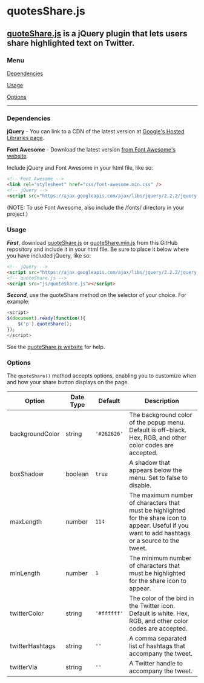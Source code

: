 # quotesShare.js

## <a href="http://harryjstevens.com/quotesharejs/">quoteShare.js</a> is a jQuery plugin that lets users share highlighted text on Twitter.

### Menu

<a href="https://github.com/HarryStevens/quoteShare#dependencies">Dependencies</a>

<a href="https://github.com/HarryStevens/quoteShare#usage">Usage</a>

<a href="https://github.com/HarryStevens/quoteShare#options">Options</a>

---

### Dependencies

**jQuery** - You can link to a CDN of the latest version at <a href="https://developers.google.com/speed/libraries/#jquery">Google's Hosted Libraries page</a>.

**Font Awesome** - Download the latest version <a href="https://fortawesome.github.io/Font-Awesome/">from Font Awesome's website</a>.

Include jQuery and Font Awesome in your html file, like so:

```html
<!-- Font Awesome -->
<link rel="stylesheet" href="css/font-awesome.min.css" /> 
<!-- jQuery -->
<script src="https://ajax.googleapis.com/ajax/libs/jquery/2.2.2/jquery.min.js"></script>
```

(NOTE: To use Font Awesome, also include the /fonts/ directory in your project.)

### Usage

***First***, download <a href="https://github.com/HarryStevens/quoteShare/blob/master/quoteShare.js">quoteShare.js</a> or <a href="https://github.com/HarryStevens/quoteShare/blob/master/quoteShare.min.js">quoteShare.min.js</a> from this GitHub repository and include it in your html file. Be sure to place it below where you have included jQuery, like so:

```html
<!-- jQuery -->
<script src="https://ajax.googleapis.com/ajax/libs/jquery/2.2.2/jquery.min.js"></script>
<!-- quoteShare.js -->
<script src="js/quoteShare.js"></script>
```

***Second***, use the quoteShare method on the selector of your choice. For example:

```javascript
<script>
$(document).ready(function(){
	$('p').quoteShare();
});
</script>
```

See the <a href="http://harryjstevens.com/quotesharejs">quoteShare.js website</a> for help.

### Options

The `quoteShare()` method accepts options, enabling you to customize when and how your share button displays on the page.

| Option        | Date Type     | Default  | Description |
| ------------- |-------------| ---|---|
| backgroundColor      | string | `'#262626'` | The background color of the popup menu. Default is off-black. Hex, RGB, and other color codes are accepted. |
| boxShadow | boolean      |  `true` | A shadow that appears below the menu. Set to false to disable. |
| maxLength      | number      |  `114` | The maximum number of characters that must be highlighted for the share icon to appear. Useful if you want to add hashtags or a source to the tweet. |
| minLength      | number      |  `1` | The minimum number of characters that must be highlighted for the share icon to appear. |
| twitterColor      | string | `'#ffffff'` | The color of the bird in the Twitter icon. Default is white. Hex, RGB, and other color codes are accepted. |
| twitterHashtags      | string | `''` | A comma separated list of hashtags that accompany the tweet. |
| twitterVia      | string | `''` | A Twitter handle to accompany the tweet. |




